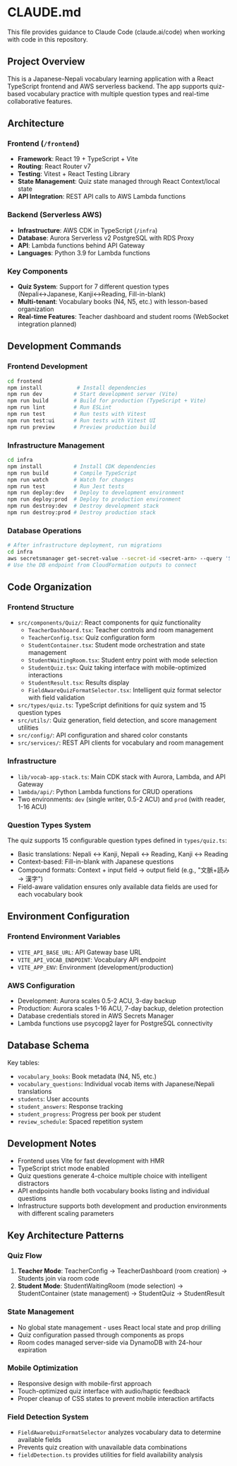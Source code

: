 # CLAUDE.md

This file provides guidance to Claude Code (claude.ai/code) when working with code in this repository.

## Project Overview

This is a Japanese-Nepali vocabulary learning application with a React TypeScript frontend and AWS serverless backend. The app supports quiz-based vocabulary practice with multiple question types and real-time collaborative features.

## Architecture

### Frontend (`/frontend`)
- **Framework**: React 19 + TypeScript + Vite
- **Routing**: React Router v7
- **Testing**: Vitest + React Testing Library
- **State Management**: Quiz state managed through React Context/local state
- **API Integration**: REST API calls to AWS Lambda functions

### Backend (Serverless AWS)
- **Infrastructure**: AWS CDK in TypeScript (`/infra`)
- **Database**: Aurora Serverless v2 PostgreSQL with RDS Proxy
- **API**: Lambda functions behind API Gateway
- **Languages**: Python 3.9 for Lambda functions

### Key Components
- **Quiz System**: Support for 7 different question types (Nepali↔Japanese, Kanji↔Reading, Fill-in-blank)
- **Multi-tenant**: Vocabulary books (N4, N5, etc.) with lesson-based organization
- **Real-time Features**: Teacher dashboard and student rooms (WebSocket integration planned)

## Development Commands

### Frontend Development
```bash
cd frontend
npm install           # Install dependencies
npm run dev          # Start development server (Vite)
npm run build        # Build for production (TypeScript + Vite)
npm run lint         # Run ESLint
npm run test         # Run tests with Vitest
npm run test:ui      # Run tests with Vitest UI
npm run preview      # Preview production build
```

### Infrastructure Management
```bash
cd infra
npm install          # Install CDK dependencies
npm run build        # Compile TypeScript
npm run watch        # Watch for changes
npm run test         # Run Jest tests
npm run deploy:dev   # Deploy to development environment
npm run deploy:prod  # Deploy to production environment
npm run destroy:dev  # Destroy development stack
npm run destroy:prod # Destroy production stack
```

### Database Operations
```bash
# After infrastructure deployment, run migrations
cd infra
aws secretsmanager get-secret-value --secret-id <secret-arn> --query 'SecretString' --output text | jq -r '.password'
# Use the DB endpoint from CloudFormation outputs to connect
```

## Code Organization

### Frontend Structure
- `src/components/Quiz/`: React components for quiz functionality
  - `TeacherDashboard.tsx`: Teacher controls and room management
  - `TeacherConfig.tsx`: Quiz configuration form
  - `StudentContainer.tsx`: Student mode orchestration and state management
  - `StudentWaitingRoom.tsx`: Student entry point with mode selection
  - `StudentQuiz.tsx`: Quiz taking interface with mobile-optimized interactions
  - `StudentResult.tsx`: Results display
  - `FieldAwareQuizFormatSelector.tsx`: Intelligent quiz format selector with field validation
- `src/types/quiz.ts`: TypeScript definitions for quiz system and 15 question types
- `src/utils/`: Quiz generation, field detection, and score management utilities
- `src/config/`: API configuration and shared color constants
- `src/services/`: REST API clients for vocabulary and room management

### Infrastructure
- `lib/vocab-app-stack.ts`: Main CDK stack with Aurora, Lambda, and API Gateway
- `lambda/api/`: Python Lambda functions for CRUD operations
- Two environments: `dev` (single writer, 0.5-2 ACU) and `prod` (with reader, 1-16 ACU)

### Question Types System
The quiz supports 15 configurable question types defined in `types/quiz.ts`:
- Basic translations: Nepali ↔ Kanji, Nepali ↔ Reading, Kanji ↔ Reading
- Context-based: Fill-in-blank with Japanese questions
- Compound formats: Context + input field → output field (e.g., "文脈+読み → 漢字")
- Field-aware validation ensures only available data fields are used for each vocabulary book

## Environment Configuration

### Frontend Environment Variables
- `VITE_API_BASE_URL`: API Gateway base URL
- `VITE_API_VOCAB_ENDPOINT`: Vocabulary API endpoint
- `VITE_APP_ENV`: Environment (development/production)

### AWS Configuration
- Development: Aurora scales 0.5-2 ACU, 3-day backup
- Production: Aurora scales 1-16 ACU, 7-day backup, deletion protection
- Database credentials stored in AWS Secrets Manager
- Lambda functions use psycopg2 layer for PostgreSQL connectivity

## Database Schema

Key tables:
- `vocabulary_books`: Book metadata (N4, N5, etc.)
- `vocabulary_questions`: Individual vocab items with Japanese/Nepali translations
- `students`: User accounts
- `student_answers`: Response tracking
- `student_progress`: Progress per book per student
- `review_schedule`: Spaced repetition system

## Development Notes

- Frontend uses Vite for fast development with HMR
- TypeScript strict mode enabled
- Quiz questions generate 4-choice multiple choice with intelligent distractors
- API endpoints handle both vocabulary books listing and individual questions
- Infrastructure supports both development and production environments with different scaling parameters

## Key Architecture Patterns

### Quiz Flow
1. **Teacher Mode**: TeacherConfig → TeacherDashboard (room creation) → Students join via room code
2. **Student Mode**: StudentWaitingRoom (mode selection) → StudentContainer (state management) → StudentQuiz → StudentResult

### State Management
- No global state management - uses React local state and prop drilling
- Quiz configuration passed through components as props
- Room codes managed server-side via DynamoDB with 24-hour expiration

### Mobile Optimization
- Responsive design with mobile-first approach
- Touch-optimized quiz interface with audio/haptic feedback
- Proper cleanup of CSS states to prevent mobile interaction artifacts

### Field Detection System
- `FieldAwareQuizFormatSelector` analyzes vocabulary data to determine available fields
- Prevents quiz creation with unavailable data combinations
- `fieldDetection.ts` provides utilities for field availability analysis